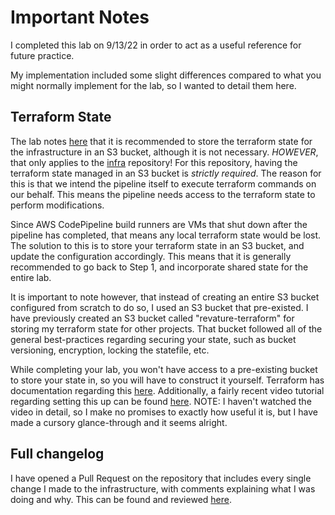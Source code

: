 # Important Notes

I completed this lab on 9/13/22 in order to act as a useful reference for future practice.

My implementation included some slight differences compared to what you might normally implement for the lab, so I wanted to detail them here.

## Terraform State

The lab notes [here](https://github.com/DevOpsTestLab/DevOpsNinjas#instructions) that it is recommended to store the terraform state for the infrastructure in an S3 bucket, although it is not necessary.
*HOWEVER*, that only applies to the [infra](https://github.com/IkenoXamos/aws-lab-infra) repository! For this repository, having the terraform state managed in an S3 bucket is *strictly required*.
The reason for this is that we intend the pipeline itself to execute terraform commands on our behalf. This means the pipeline needs access to the terraform state to perform modifications.

Since AWS CodePipeline build runners are VMs that shut down after the pipeline has completed, that means any local terraform state would be lost.
The solution to this is to store your terraform state in an S3 bucket, and update the configuration accordingly.
This means that it is generally recommended to go back to Step 1, and incorporate shared state for the entire lab.

It is important to note however, that instead of creating an entire S3 bucket configured from scratch to do so, I used an S3 bucket that pre-existed.
I have previously created an S3 bucket called "revature-terraform" for storing my terraform state for other projects.
That bucket followed all of the general best-practices regarding securing your state, such as bucket versioning, encryption, locking the statefile, etc.

While completing your lab, you won't have access to a pre-existing bucket to store your state in, so you will have to construct it yourself.
Terraform has documentation regarding this [here](https://www.terraform.io/language/settings/backends/s3).
Additionally, a fairly recent video tutorial regarding setting this up can be found [here](https://www.youtube.com/watch?v=v3M_PJAcpzU).
NOTE: I haven't watched the video in detail, so I make no promises to exactly how useful it is, but I have made a cursory glance-through and it seems alright.

## Full changelog

I have opened a Pull Request on the repository that includes every single change I made to the infrastructure, with comments explaining what I was doing and why.
This can be found and reviewed [here](https://github.com/IkenoXamos/sample-aws-lambda/pull/1/files).